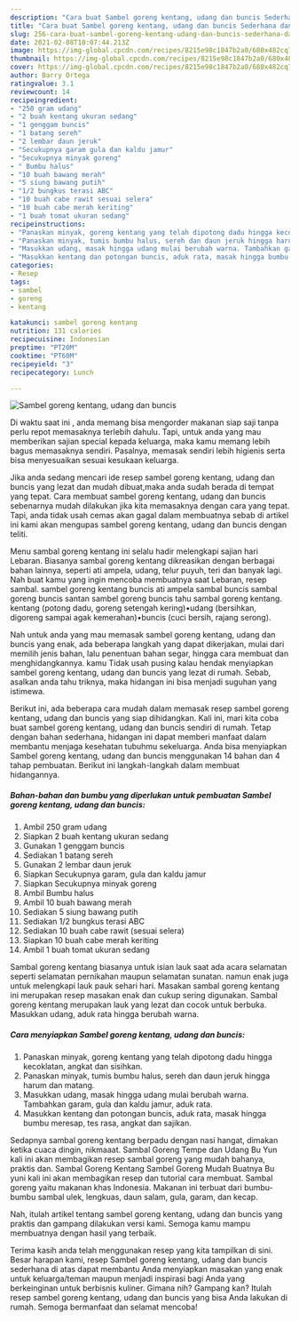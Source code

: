 ```yaml
---
description: "Cara buat Sambel goreng kentang, udang dan buncis Sederhana dan Mudah Dibuat"
title: "Cara buat Sambel goreng kentang, udang dan buncis Sederhana dan Mudah Dibuat"
slug: 256-cara-buat-sambel-goreng-kentang-udang-dan-buncis-sederhana-dan-mudah-dibuat
date: 2021-02-08T10:07:44.213Z
image: https://img-global.cpcdn.com/recipes/8215e98c1847b2a0/680x482cq70/sambel-goreng-kentang-udang-dan-buncis-foto-resep-utama.jpg
thumbnail: https://img-global.cpcdn.com/recipes/8215e98c1847b2a0/680x482cq70/sambel-goreng-kentang-udang-dan-buncis-foto-resep-utama.jpg
cover: https://img-global.cpcdn.com/recipes/8215e98c1847b2a0/680x482cq70/sambel-goreng-kentang-udang-dan-buncis-foto-resep-utama.jpg
author: Barry Ortega
ratingvalue: 3.1
reviewcount: 14
recipeingredient:
- "250 gram udang"
- "2 buah kentang ukuran sedang"
- "1 genggam buncis"
- "1 batang sereh"
- "2 lembar daun jeruk"
- "Secukupnya garam gula dan kaldu jamur"
- "Secukupnya minyak goreng"
- " Bumbu halus"
- "10 buah bawang merah"
- "5 siung bawang putih"
- "1/2 bungkus terasi ABC"
- "10 buah cabe rawit sesuai selera"
- "10 buah cabe merah keriting"
- "1 buah tomat ukuran sedang"
recipeinstructions:
- "Panaskan minyak, goreng kentang yang telah dipotong dadu hingga kecoklatan, angkat dan sisihkan."
- "Panaskan minyak, tumis bumbu halus, sereh dan daun jeruk hingga harum dan matang."
- "Masukkan udang, masak hingga udang mulai berubah warna. Tambahkan garam, gula dan kaldu jamur, aduk rata."
- "Masukkan kentang dan potongan buncis, aduk rata, masak hingga bumbu meresap, tes rasa, angkat dan sajikan."
categories:
- Resep
tags:
- sambel
- goreng
- kentang

katakunci: sambel goreng kentang 
nutrition: 131 calories
recipecuisine: Indonesian
preptime: "PT20M"
cooktime: "PT60M"
recipeyield: "3"
recipecategory: Lunch

---
```



![Sambel goreng kentang, udang dan buncis](https://img-global.cpcdn.com/recipes/8215e98c1847b2a0/680x482cq70/sambel-goreng-kentang-udang-dan-buncis-foto-resep-utama.jpg)

Di waktu  saat ini , anda memang bisa mengorder makanan siap saji tanpa perlu repot memasaknya terlebih dahulu. Tapi, untuk anda yang mau memberikan sajian special kepada keluarga, maka kamu memang lebih bagus memasaknya sendiri. Pasalnya, memasak sendiri lebih higienis serta bisa menyesuaikan sesuai kesukaan keluarga.

Jika anda sedang mencari ide resep sambel goreng kentang, udang dan buncis yang lezat dan mudah dibuat,maka anda sudah berada di tempat yang tepat. Cara membuat sambel goreng kentang, udang dan buncis  sebenarnya mudah dilakukan jika kita memasaknya dengan cara yang tepat. Tapi, anda tidak usah cemas akan gagal dalam membuatnya 
sebab di artikel ini kami akan mengupas sambel goreng kentang, udang dan buncis dengan teliti.  

Menu sambal goreng kentang ini selalu hadir melengkapi sajian hari Lebaran. Biasanya sambal goreng kentang dikreasikan dengan berbagai bahan lainnya, seperti ati ampela, udang, telur puyuh, teri dan banyak lagi. Nah buat kamu yang ingin mencoba membuatnya saat Lebaran, resep sambal. sambel goreng kentang buncis ati ampela sambal buncis sambal goreng buncis santan sambel goreng buncis tahu sambal goreng kentang. kentang (potong dadu, goreng setengah kering)•udang (bersihkan, digoreng sampai agak kemerahan)•buncis (cuci bersih, rajang serong).

Nah untuk anda yang mau memasak sambel goreng kentang, udang dan buncis yang enak, ada beberapa langkah yang dapat dikerjakan, mulai dari memilih jenis bahan, lalu penentuan bahan segar, hingga cara membuat dan menghidangkannya. kamu Tidak usah pusing kalau hendak menyiapkan sambel goreng kentang, udang dan buncis yang lezat di rumah. Sebab, asalkan anda  tahu triknya, maka hidangan ini bisa menjadi suguhan yang istimewa.

Berikut ini, ada beberapa cara mudah dalam memasak resep sambel goreng kentang, udang dan buncis yang siap dihidangkan. Kali ini, mari kita coba buat sambel goreng kentang, udang dan buncis sendiri di rumah. Tetap dengan bahan sederhana, hidangan ini dapat memberi manfaat dalam membantu menjaga kesehatan tubuhmu sekeluarga. Anda bisa menyiapkan Sambel goreng kentang, udang dan buncis menggunakan 14 bahan dan 4 tahap pembuatan. Berikut ini langkah-langkah dalam membuat hidangannya.

<!--inarticleads1-->

##### Bahan-bahan dan bumbu yang diperlukan untuk pembuatan Sambel goreng kentang, udang dan buncis:

1. Ambil 250 gram udang
1. Siapkan 2 buah kentang ukuran sedang
1. Gunakan 1 genggam buncis
1. Sediakan 1 batang sereh
1. Gunakan 2 lembar daun jeruk
1. Siapkan Secukupnya garam, gula dan kaldu jamur
1. Siapkan Secukupnya minyak goreng
1. Ambil  Bumbu halus
1. Ambil 10 buah bawang merah
1. Sediakan 5 siung bawang putih
1. Sediakan 1/2 bungkus terasi ABC
1. Sediakan 10 buah cabe rawit (sesuai selera)
1. Siapkan 10 buah cabe merah keriting
1. Ambil 1 buah tomat ukuran sedang


Sambal goreng kentang biasanya untuk isian lauk saat ada acara selamatan seperti selamatan pernikahan maupun selamatan sunatan. namun enak juga untuk melengkapi lauk pauk sehari hari. Masakan sambal goreng kentang ini merupakan resep masakan enak dan cukup sering digunakan. Sambal goreng kentang merupakan lauk yang lezat dan cocok untuk berbuka. Masukkan udang, aduk rata hingga berubah warna. 

<!--inarticleads2-->

##### Cara menyiapkan Sambel goreng kentang, udang dan buncis:

1. Panaskan minyak, goreng kentang yang telah dipotong dadu hingga kecoklatan, angkat dan sisihkan.
1. Panaskan minyak, tumis bumbu halus, sereh dan daun jeruk hingga harum dan matang.
1. Masukkan udang, masak hingga udang mulai berubah warna. Tambahkan garam, gula dan kaldu jamur, aduk rata.
1. Masukkan kentang dan potongan buncis, aduk rata, masak hingga bumbu meresap, tes rasa, angkat dan sajikan.


Sedapnya sambal goreng kentang berpadu dengan nasi hangat, dimakan ketika cuaca dingin, nikmaaat. Sambal Goreng Tempe dan Udang Bu Yun kali ini akan membagikan resep sambal goreng yang mudah bahanya, praktis dan. Sambal Goreng Kentang Sambel Goreng Mudah Buatnya Bu yuni kali ini akan membagikan resep dan tutorial cara membuat. Sambal goreng yaitu makanan khas Indonesia. Makanan ini terbuat dari bumbu-bumbu sambal ulek, lengkuas, daun salam, gula, garam, dan kecap. 

Nah, itulah artikel tentang  sambel goreng kentang, udang dan buncis  yang praktis dan gampang dilakukan versi kami. Semoga kamu mampu membuatnya dengan hasil yang terbaik. 

Terima kasih anda telah menggunakan resep yang kita tampilkan di sini. Besar harapan kami, resep  Sambel goreng kentang, udang dan buncis sederhana di atas dapat membantu Anda menyiapkan masakan yang enak untuk keluarga/teman maupun menjadi inspirasi bagi Anda yang berkeinginan untuk berbisnis kuliner. Gimana nih? Gampang kan? Itulah resep sambel goreng kentang, udang dan buncis yang bisa Anda lakukan di rumah. Semoga bermanfaat dan selamat mencoba!


